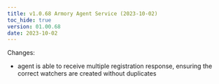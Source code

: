 ```yaml
---
title: v1.0.68 Armory Agent Service (2023-10-02)
toc_hide: true
version: 01.00.68
date: 2023-10-02
---
```


Changes:
- agent is able to receive multiple registration response, ensuring the correct watchers are created without duplicates
